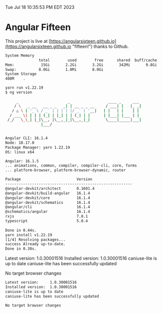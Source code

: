 Tue Jul 18 10:35:53 PM EDT 2023

# Angular Fifteen


This project is live at [https://angularsixteen.github.io](https://angularsixteen.github.io "fifteen!") thanks to Github.

```bash
System Memory
               total        used        free      shared  buff/cache   available
Mem:            15Gi       2.2Gi       3.2Gi       342Mi       9.8Gi        12Gi
Swap:          8.0Gi       1.0Mi       8.0Gi
System Storage
408M	.
```
```bash
yarn run v1.22.19
$ ng version

     _                      _                 ____ _     ___
    / \   _ __   __ _ _   _| | __ _ _ __     / ___| |   |_ _|
   / △ \ | '_ \ / _` | | | | |/ _` | '__|   | |   | |    | |
  / ___ \| | | | (_| | |_| | | (_| | |      | |___| |___ | |
 /_/   \_\_| |_|\__, |\__,_|_|\__,_|_|       \____|_____|___|
                |___/
    

Angular CLI: 16.1.4
Node: 18.17.0
Package Manager: yarn 1.22.19
OS: linux x64

Angular: 16.1.5
... animations, common, compiler, compiler-cli, core, forms
... platform-browser, platform-browser-dynamic, router

Package                         Version
---------------------------------------------------------
@angular-devkit/architect       0.1601.4
@angular-devkit/build-angular   16.1.4
@angular-devkit/core            16.1.4
@angular-devkit/schematics      16.1.4
@angular/cli                    16.1.4
@schematics/angular             16.1.4
rxjs                            7.8.1
typescript                      5.0.4
    
Done in 0.44s.
yarn install v1.22.19
[1/4] Resolving packages...
success Already up-to-date.
Done in 0.30s.
```
Latest version:     1.0.30001516
Installed version:  1.0.30001516
caniuse-lite is up to date
caniuse-lite has been successfully updated

No target browser changes
```bash
Latest version:     1.0.30001516
Installed version:  1.0.30001516
caniuse-lite is up to date
caniuse-lite has been successfully updated

No target browser changes
```
```bash

